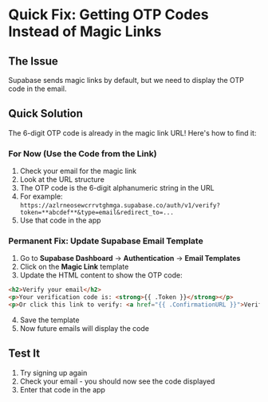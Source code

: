 # Quick Fix: Getting OTP Codes Instead of Magic Links

## The Issue
Supabase sends magic links by default, but we need to display the OTP code in the email.

## Quick Solution

The 6-digit OTP code is already in the magic link URL! Here's how to find it:

### For Now (Use the Code from the Link)
1. Check your email for the magic link
2. Look at the URL structure
3. The OTP code is the 6-digit alphanumeric string in the URL
4. For example: `https://azlrneosewcrrvtghmga.supabase.co/auth/v1/verify?token=**abcdef**&type=email&redirect_to=...`
5. Use that code in the app

### Permanent Fix: Update Supabase Email Template

1. Go to **Supabase Dashboard** → **Authentication** → **Email Templates**
2. Click on the **Magic Link** template
3. Update the HTML content to show the OTP code:

```html
<h2>Verify your email</h2>
<p>Your verification code is: <strong>{{ .Token }}</strong></p>
<p>Or click this link to verify: <a href="{{ .ConfirmationURL }}">Verify Email</a></p>
```

4. Save the template
5. Now future emails will display the code

## Test It
1. Try signing up again
2. Check your email - you should now see the code displayed
3. Enter that code in the app


